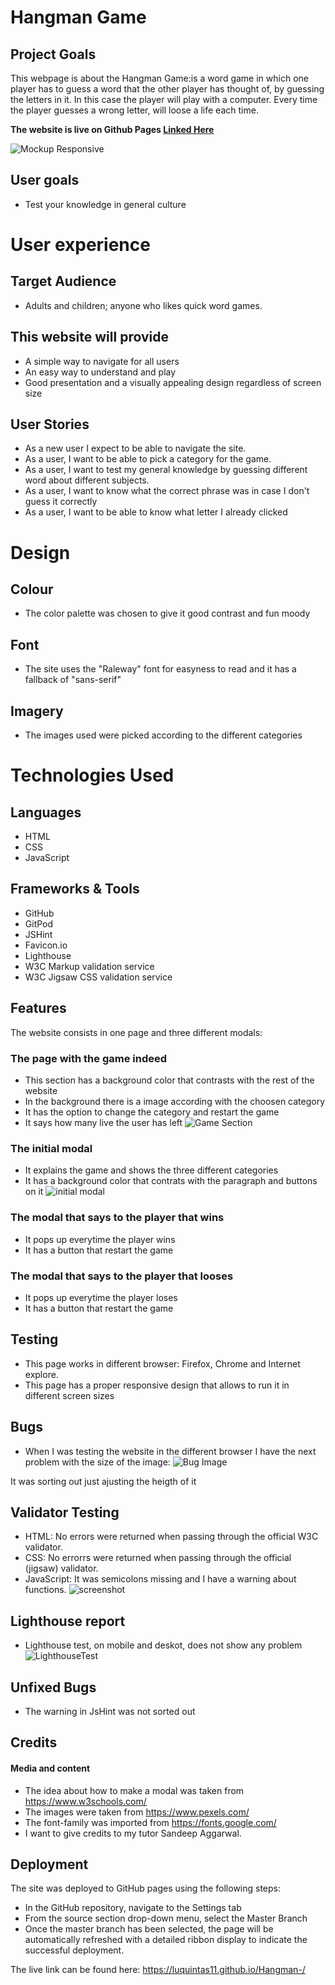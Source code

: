 # **Hangman Game**

## Project Goals

This webpage is about the Hangman Game:is a word game in which one player has to guess a word that the other player has thought of, by guessing the letters in it. In this case the player will play with a computer. Every time the player guesses a wrong letter, will loose a life each time.


**The website is live on Github Pages [Linked Here](https://luquintas11.github.io/Hangman-/)**

![Mockup Responsive](/assets/image/HangmanMockup.png)

## User goals

 * Test your knowledge in general culture 

# **User experience**
 
## Target Audience

*  Adults and children; anyone who likes  quick word games.

## This website will provide

* A simple way to navigate for all users 
* An easy way to understand and play
* Good presentation and a visually appealing design regardless of screen size

## User Stories

* As a new user I expect to be able to navigate the site.
* As a user, I want to be able to pick a category for the game.
* As a user, I want to test my general knowledge by guessing different word about different subjects. 
* As a user, I want to know what the correct phrase was in case I don't guess it correctly
* As a user, I want to be able to know what letter I already clicked

# **Design**

## Colour

* The color palette was chosen to give it good contrast and fun moody

## Font

* The site  uses the "Raleway" font for easyness to read and it has a fallback of "sans-serif"

## Imagery

* The images used were picked according to the different categories

# **Technologies Used**

## Languages
* HTML
* CSS
* JavaScript

## Frameworks & Tools

* GitHub
* GitPod
* JSHint
* Favicon.io
* Lighthouse
* W3C Markup validation service
* W3C Jigsaw CSS validation service


 


## Features

The website consists in one page and three different modals:
### The page with the game indeed
* This section has a background color that contrasts with the rest of the website
* In the background there is a image according with the choosen category
* It has the option to change the category and restart the game
* It says how many live the user has left
   ![Game Section](/assets/image/swimmingReadme.png)

### The initial modal
* It explains the game and shows the three different categories
* It has a background color that contrats with the paragraph and buttons on it
![initial modal](/assets/image/InitialModal.png)

### The modal that says to the player that wins
* It pops up everytime the player wins
* It has a button that restart the game

### The modal that says to the player that looses
* It pops up everytime the player loses
* It has a button that restart the game


## Testing

* This page works in different browser: Firefox, Chrome and Internet explore. 
* This page has a proper responsive design that allows to run it in different screen sizes

## Bugs

* When I was testing the website in the different browser I have the next problem with the size of the image:
![Bug Image](/assets/image/BugImage.png)

It was sorting out just ajusting the heigth of it

##  Validator Testing

* HTML: No errors were returned when passing through the official W3C validator. 
* CSS:  No errorrs were returned when passing through the  official (jigsaw) validator. 
* JavaScript: It was semicolons missing and I have a warning about functions.
  ![screenshot](/assets/image/JsHinBug.png)

 ## Lighthouse report

 * Lighthouse test, on mobile and deskot, does not show any problem
 ![LighthouseTest](/assets/image/LigthhouseTest.png)

 ## Unfixed Bugs

 * The warning in JsHint was not  sorted out

 ## Credits 

#### Media and content

* The idea about how to make a modal  was taken from https://www.w3schools.com/
* The images were taken from https://www.pexels.com/
* The font-family was imported from https://fonts.google.com/
* I want to give credits to my tutor Sandeep Aggarwal. 

## Deployment

The site was deployed to GitHub pages using the following steps:

* In the GitHub repository, navigate to the Settings tab
* From the source section drop-down menu, select the Master Branch
* Once the master branch has been selected, the page will be automatically refreshed with a detailed ribbon display to indicate   the successful deployment.

The live link can be found here: https://luquintas11.github.io/Hangman-/